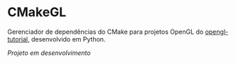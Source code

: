 # CMakeGL

Gerenciador de dependências do CMake para projetos OpenGL do [opengl-tutorial](http://www.opengl-tutorial.org/), desenvolvido em Python.

*Projeto em desenvolvimento*